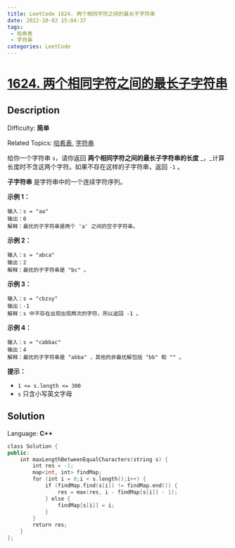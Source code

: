 ```yaml
---
title: LeetCode 1624. 两个相同字符之间的最长子字符串
date: 2022-10-02 15:04:37
tags:
 - 哈希表
 - 字符串
categories: LeetCode
---
```


# [1624\. 两个相同字符之间的最长子字符串](https://leetcode.cn/problems/largest-substring-between-two-equal-characters/)

## Description

Difficulty: **简单**  

Related Topics: [哈希表](https://leetcode.cn/tag/hash-table/), [字符串](https://leetcode.cn/tag/string/)


给你一个字符串 `s`，请你返回 **两个相同字符之间的最长子字符串的长度** _，_计算长度时不含这两个字符。如果不存在这样的子字符串，返回 `-1` 。

**子字符串** 是字符串中的一个连续字符序列。

**示例 1：**

```
输入：s = "aa"
输出：0
解释：最优的子字符串是两个 'a' 之间的空子字符串。
```

**示例 2：**

```
输入：s = "abca"
输出：2
解释：最优的子字符串是 "bc" 。
```

**示例 3：**

```
输入：s = "cbzxy"
输出：-1
解释：s 中不存在出现出现两次的字符，所以返回 -1 。
```

**示例 4：**

```
输入：s = "cabbac"
输出：4
解释：最优的子字符串是 "abba" ，其他的非最优解包括 "bb" 和 "" 。
```

**提示：**

*   `1 <= s.length <= 300`
*   `s` 只含小写英文字母


## Solution

Language: **C++**

```c++
class Solution {
public:
    int maxLengthBetweenEqualCharacters(string s) {
        int res = -1;
        map<int, int> findMap;
        for (int i = 0;i < s.length();i++) {
            if (findMap.find(s[i]) != findMap.end()) {
                res = max(res, i - findMap[s[i]] - 1);
            } else {
                findMap[s[i]] = i;
            }
        }
        return res;
    }
};
```